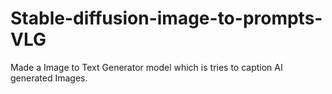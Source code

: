 # Stable-diffusion-image-to-prompts-VLG
Made a Image to Text Generator model which is tries to caption AI generated Images.
